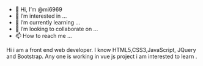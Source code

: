 - 👋 Hi, I’m @mi6969
- 👀 I’m interested in ...
- 🌱 I’m currently learning ...
- 💞️ I’m looking to collaborate on ...
- 📫 How to reach me ...

<!---
mi6969/mi6969 is a ✨ special ✨ repository because its `README.md` (this file) appears on your GitHub profile.
You can click the Preview link to take a look at your changes.
--->
Hi i am a front end web developer. I know HTML5,CSS3,JavaScript, JQuery and Bootstrap. Any one is working in vue js project i am interested to learn . 
